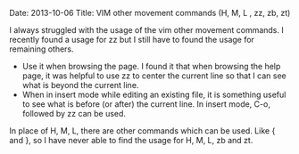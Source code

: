 Date: 2013-10-06
Title: VIM other movement commands (H, M, L , zz, zb, zt)

I always struggled with the usage of the vim other movement commands.  I
recently found a usage for zz but I still have to found the usage for remaining
others.

* Use it when browsing the page. I found it that when browsing the help page,
 it was helpful to use zz to center the current line so that I can see what is
 beyond the current line.
* When in insert mode while editing an existing file, it is something useful to
 see what is before (or after) the current line. In insert mode, C-o,
 followed by zz can be used.


In place of H, M, L, there are other commands which can be used. Like { and },
so I have never able to find the usage for H, M, L, zb and zt.
